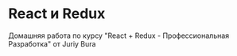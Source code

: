# React и Redux
 Домашняя работа по курсу "React + Redux - Профессиональная Разработка" от Juriy Bura
